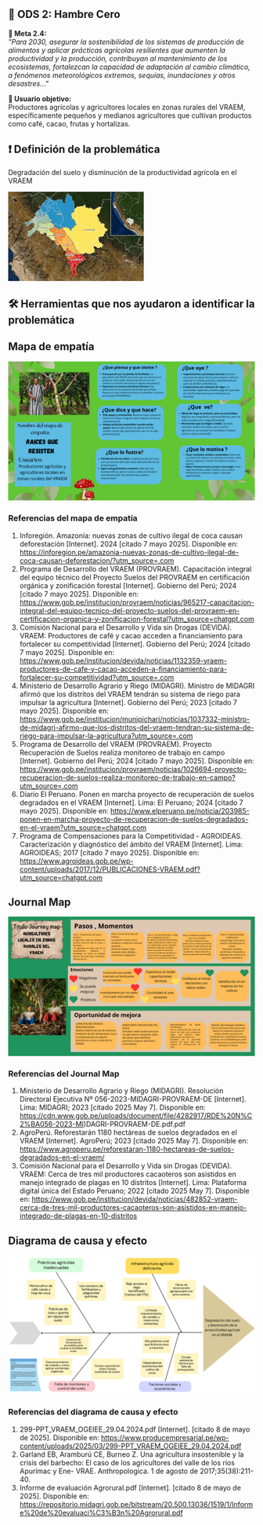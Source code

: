 ## 🌱 ODS 2: Hambre Cero

**🎯 Meta 2.4:**  
*"Para 2030, asegurar la sostenibilidad de los sistemas de producción de alimentos y aplicar prácticas agrícolas resilientes que aumenten la productividad y la producción, contribuyan al mantenimiento de los ecosistemas, fortalezcan la capacidad de adaptación al cambio climático, a fenómenos meteorológicos extremos, sequías, inundaciones y otros desastres..."*

**👥 Usuario objetivo:**  
Productores agrícolas y agricultores locales en zonas rurales del VRAEM, específicamente pequeños y medianos agricultores que cultivan productos como café, cacao, frutas y hortalizas.

## ❗ Definición de la problemática  
Degradación del suelo y disminución de la productividad agrícola en el VRAEM

![Mapa del VRAEM](../IMAGENES/VRAEM.png)





## 🛠️ Herramientas que nos ayudaron a identificar la problemática

## Mapa de empatía

![Mapa de empatía](https://github.com/Sawamurarebatta/GRUPO_4_FDD/blob/main/IMAGENES/presentacion%20de%20notas%20de%20papel%20juvenil%20rosado.png)



### Referencias del mapa de empatía

1. Inforegión. Amazonía: nuevas zonas de cultivo ilegal de coca causan deforestación [Internet]. 2024 [citado 7 mayo 2025]. Disponible en: https://inforegion.pe/amazonia-nuevas-zonas-de-cultivo-ilegal-de-coca-causan-deforestacion/?utm_source=.com
2. Programa de Desarrollo del VRAEM (PROVRAEM). Capacitación integral del equipo técnico del Proyecto Suelos del PROVRAEM en certificación orgánica y zonificación forestal [Internet]. Gobierno del Perú; 2024 [citado 7 mayo 2025]. Disponible en: https://www.gob.pe/institucion/provraem/noticias/965217-capacitacion-integral-del-equipo-tecnico-del-proyecto-suelos-del-provraem-en-certificacion-organica-y-zonificacion-forestal?utm_source=chatgpt.com
3. Comisión Nacional para el Desarrollo y Vida sin Drogas (DEVIDA). VRAEM: Productores de café y cacao acceden a financiamiento para fortalecer su competitividad [Internet]. Gobierno del Perú; 2024 [citado 7 mayo 2025]. Disponible en: https://www.gob.pe/institucion/devida/noticias/1132359-vraem-productores-de-cafe-y-cacao-acceden-a-financiamiento-para-fortalecer-su-competitividad?utm_source=.com
4. Ministerio de Desarrollo Agrario y Riego (MIDAGRI). Ministro de MIDAGRI afirmó que los distritos del VRAEM tendrán su sistema de riego para impulsar la agricultura [Internet]. Gobierno del Perú; 2023 [citado 7 mayo 2025]. Disponible en: https://www.gob.pe/institucion/munipichari/noticias/1037332-ministro-de-midagri-afirmo-que-los-distritos-del-vraem-tendran-su-sistema-de-riego-para-impulsar-la-agricultura?utm_source=.com
5. Programa de Desarrollo del VRAEM (PROVRAEM). Proyecto Recuperación de Suelos realiza monitoreo de trabajo en campo [Internet]. Gobierno del Perú; 2024 [citado 7 mayo 2025]. Disponible en: https://www.gob.pe/institucion/provraem/noticias/1026694-proyecto-recuperacion-de-suelos-realiza-monitoreo-de-trabajo-en-campo?utm_source=.com
6. Diario El Peruano. Ponen en marcha proyecto de recuperación de suelos degradados en el VRAEM [Internet]. Lima: El Peruano; 2024 [citado 7 mayo 2025]. Disponible en: https://www.elperuano.pe/noticia/203985-ponen-en-marcha-proyecto-de-recuperacion-de-suelos-degradados-en-el-vraem?utm_source=chatgpt.com
7. Programa de Compensaciones para la Competitividad - AGROIDEAS. Caracterización y diagnóstico del ámbito del VRAEM [Internet]. Lima: AGROIDEAS; 2017 [citado 7 mayo 2025]. Disponible en: https://www.agroideas.gob.pe/wp-content/uploads/2017/12/PUBLICACIONES-VRAEM.pdf?utm_source=chatgpt.com

## Journal Map

![Mapa_viajero](https://github.com/Sawamurarebatta/GRUPO_4_FDD/blob/main/IMAGENES/mapa_viajero.png)

### Referencias del Journal Map

1. Ministerio de Desarrollo Agrario y Riego (MIDAGRI). Resolución Directoral Ejecutiva Nº 056-2023-MIDAGRI-PROVRAEM-DE [Internet]. Lima: MIDAGRI; 2023 [citado 2025 May 7]. Disponible en: https://cdn.www.gob.pe/uploads/document/file/4282917/RDE%20N%C2%BA056-2023-MI)DAGRI-PROVRAEM-DE.pdf.pdf
2. AgroPerú. Reforestarán 1180 hectáreas de suelos degradados en el VRAEM [Internet]. AgroPerú; 2023 [citado 2025 May 7]. Disponible en: https://www.agroperu.pe/reforestaran-1180-hectareas-de-suelos-degradados-en-el-vraem/
3. Comisión Nacional para el Desarrollo y Vida sin Drogas (DEVIDA). VRAEM: Cerca de tres mil productores cacaoteros son asistidos en manejo integrado de plagas en 10 distritos [Internet]. Lima: Plataforma digital única del Estado Peruano; 2022 [citado 2025 May 7]. Disponible en: https://www.gob.pe/institucion/devida/noticias/482852-vraem-cerca-de-tres-mil-productores-cacaoteros-son-asistidos-en-manejo-integrado-de-plagas-en-10-distritos


## Diagrama de causa y efecto

![causa](https://github.com/Sawamurarebatta/GRUPO_4_FDD/blob/main/IMAGENES/2.png)

### Referencias del diagrama de causa y efecto

1.	299-PPT_VRAEM_OGEIEE_29.04.2024.pdf [Internet]. [citado 8 de mayo de 2025]. Disponible en: https://www.producempresarial.pe/wp-content/uploads/2025/03/299-PPT_VRAEM_OGEIEE_29.04.2024.pdf
2.	Garland EB, Aramburú CE, Burneo Z. Una agricultura insostenible y la crisis del barbecho: El caso de los agricultores del valle de los ríos Apurímac y Ene- VRAE. Anthropologica. 1 de agosto de 2017;35(38):211-40.
3.	Informe de evaluación Agrorural.pdf [Internet]. [citado 8 de mayo de 2025]. Disponible en: https://repositorio.midagri.gob.pe/bitstream/20.500.13036/1519/1/Informe%20de%20evaluaci%C3%B3n%20Agrorural.pdf




